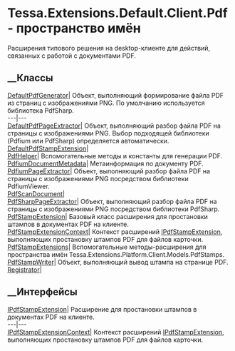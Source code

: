 # Tessa.Extensions.Default.Client.Pdf - пространство имён
Расширения типового решения на desktop-клиенте для действий, связанных с
работой с документами PDF.
##  __Классы
[DefaultPdfGenerator](T_Tessa_Extensions_Default_Client_Pdf_DefaultPdfGenerator.htm)|
Объект, выполняющий формирование файла PDF из страниц с изображениями PNG. По
умолчанию используется библиотека PdfSharp.  
---|---  
[DefaultPdfPageExtractor](T_Tessa_Extensions_Default_Client_Pdf_DefaultPdfPageExtractor.htm)|
Объект, выполняющий разбор файла PDF на страницы с изображениями PNG. Выбор
подходящей библиотеки (Pdfium или PdfSharp) определяется автоматически.  
[DefaultPdfStampExtension](T_Tessa_Extensions_Default_Client_Pdf_DefaultPdfStampExtension.htm)|  
[PdfHelper](T_Tessa_Extensions_Default_Client_Pdf_PdfHelper.htm)|
Вспомогательные методы и константы для генерации PDF.  
[PdfiumDocumentMetadata](T_Tessa_Extensions_Default_Client_Pdf_PdfiumDocumentMetadata.htm)|
Метаинформация по документу PDF.  
[PdfiumPageExtractor](T_Tessa_Extensions_Default_Client_Pdf_PdfiumPageExtractor.htm)|
Объект, выполняющий разбор файла PDF на страницы с изображениями PNG
посредством библиотеки PdfiumViewer.  
[PdfScanDocument](T_Tessa_Extensions_Default_Client_Pdf_PdfScanDocument.htm)|  
[PdfSharpPageExtractor](T_Tessa_Extensions_Default_Client_Pdf_PdfSharpPageExtractor.htm)|
Объект, выполняющий разбор файла PDF на страницы с изображениями PNG
посредством библиотеки PdfSharp.  
[PdfStampExtension](T_Tessa_Extensions_Default_Client_Pdf_PdfStampExtension.htm)|
Базовый класс расширения для простановки штампов в документах PDF на клиенте.  
[PdfStampExtensionContext](T_Tessa_Extensions_Default_Client_Pdf_PdfStampExtensionContext.htm)|
Контекст расширений
[IPdfStampExtension](T_Tessa_Extensions_Default_Client_Pdf_IPdfStampExtension.htm),
выполняющих простановку штампов PDF для файлов карточки.  
[PdfStampExtensions](T_Tessa_Extensions_Default_Client_Pdf_PdfStampExtensions.htm)|
Вспомогательные методы-расширения для пространства имён
Tessa.Extensions.Platform.Client.Models.PdfStamps.  
[PdfStampWriter](T_Tessa_Extensions_Default_Client_Pdf_PdfStampWriter.htm)|
Объект, выполняющий вывод штампа на странице PDF.  
[Registrator](T_Tessa_Extensions_Default_Client_Pdf_Registrator.htm)|  
## __Интерфейсы
[IPdfStampExtension](T_Tessa_Extensions_Default_Client_Pdf_IPdfStampExtension.htm)|
Расширение для простановки штампов в документах PDF на клиенте.  
---|---  
[IPdfStampExtensionContext](T_Tessa_Extensions_Default_Client_Pdf_IPdfStampExtensionContext.htm)|
Контекст расширений
[IPdfStampExtension](T_Tessa_Extensions_Default_Client_Pdf_IPdfStampExtension.htm),
выполняющих простановку штампов PDF для файлов карточки.
